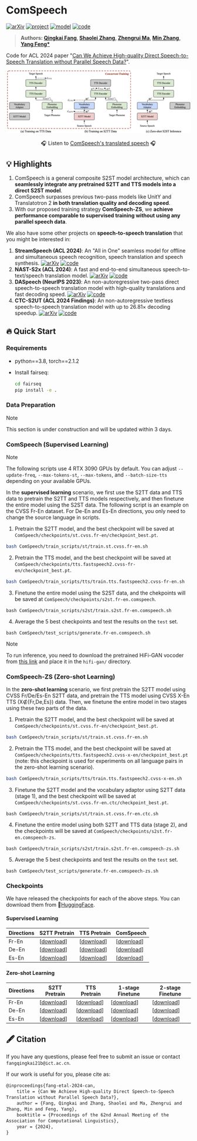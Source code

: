 # ComSpeech

[![arXiv](https://img.shields.io/badge/arXiv-2406.07289-b31b1b.svg?logo=arXiv)](https://arxiv.org/abs/2406.07289)
[![project](https://img.shields.io/badge/%F0%9F%8E%A7%20Demo-Listen%20to%20ComSpeech-orange.svg)](https://ictnlp.github.io/ComSpeech-Site/)
[![model](https://img.shields.io/badge/%F0%9F%A4%97%20HuggingFace-ComSpeech_Models-blue.svg)](https://huggingface.co/ICTNLP/ComSpeech_Models/tree/main)
[![code](https://img.shields.io/badge/Github-Codes-keygen.svg?logo=github)](https://github.com/ictnlp/ComSpeech)

> **Authors: [Qingkai Fang](https://fangqingkai.github.io/), [Shaolei Zhang](https://zhangshaolei1998.github.io/), [Zhengrui Ma](https://scholar.google.com.hk/citations?user=dUgq6tEAAAAJ), [Min Zhang](https://scholar.google.com.hk/citations?user=CncXH-YAAAAJ), [Yang Feng*](https://people.ucas.edu.cn/~yangfeng?language=en)**

Code for ACL 2024 paper "[Can We Achieve High-quality Direct Speech-to-Speech Translation without Parallel Speech Data?](https://arxiv.org/abs/2406.07289)".

![](assets/ComSpeech-ZS.png)

<p align="center">
  🎧 Listen to <a href="https://ictnlp.github.io/ComSpeech-Site/">ComSpeech's translated speech</a> 🎧 
</p>

## 💡 Highlights

1. ComSpeech is a general composite S2ST model architecture, which can **seamlessly integrate any pretrained S2TT and TTS models into a direct S2ST model**.
2. ComSpeech surpasses previous two-pass models like UnitY and Translatotron 2 **in both translation quality and decoding speed**.
3. With our proposed training strategy **ComSpeech-ZS**, we **achieve performance comparable to supervised training without using any parallel speech data**.

We also have some other projects on **speech-to-speech translation** that you might be interested in:

1. **StreamSpeech (ACL 2024)**: An "All in One" seamless model for offline and simultaneous speech recognition, speech translation and speech synthesis. [![arXiv](https://img.shields.io/badge/paper-b31b1b.svg?logo=arXiv)](https://arxiv.org/abs/2406.03049) [![code](https://img.shields.io/badge/code-666666.svg?logo=github)](https://github.com/ictnlp/StreamSpeech)
2. **NAST-S2x (ACL 2024)**: A fast and end-to-end simultaneous speech-to-text/speech translation model. [![arXiv](https://img.shields.io/badge/paper-b31b1b.svg?logo=arXiv)](https://arxiv.org/abs/2406.06937v1) [![code](https://img.shields.io/badge/code-666666.svg?logo=github)](https://github.com/ictnlp/NAST-S2x)
3. **DASpeech (NeurIPS 2023)**: An non-autoregressive two-pass direct speech-to-speech translation model with high-quality translations and fast decoding speed. [![arXiv](https://img.shields.io/badge/paper-b31b1b.svg?logo=arXiv)](https://arxiv.org/abs/2310.07403) [![code](https://img.shields.io/badge/code-666666.svg?logo=github)](https://github.com/ictnlp/DASpeech)
4. **CTC-S2UT (ACL 2024 Findings)**: An non-autoregressive textless speech-to-speech translation model with up to 26.81× decoding speedup. [![arXiv](https://img.shields.io/badge/paper-b31b1b.svg?logo=arXiv)](https://arxiv.org/abs/2406.07330) [![code](https://img.shields.io/badge/code-666666.svg?logo=github)](https://github.com/ictnlp/CTC-S2UT)

## 🔥 Quick Start

### Requirements

- python==3.8, torch==2.1.2
- Install fairseq:

  ```bash
  cd fairseq
  pip install -e .
  ```

### Data Preparation

> [!Note] 
> This section is under construction and will be updated within 3 days.

### ComSpeech (Supervised Learning)

> [!Note] 
> The following scripts use 4 RTX 3090 GPUs by default. You can adjust `--update-freq`, `--max-tokens-st`, `--max-tokens`, and `--batch-size-tts` depending on your available GPUs.

In the **supervised learning** scenario, we first use the S2TT data and TTS data to pretrain the S2TT and TTS models respectively, and then finetune the entire model using the S2ST data. The following script is an example on the CVSS Fr-En dataset. For De-En and Es-En directions, you only need to change the source language in scripts.

1. Pretrain the S2TT model, and the best checkpoint will be saved at `ComSpeech/checkpoints/st.cvss.fr-en/checkpoint_best.pt`.

```bash
bash ComSpeech/train_scripts/st/train.st.cvss.fr-en.sh
```

2. Pretrain the TTS model, and the best checkpoint will be saved at `ComSpeech/checkpoints/tts.fastspeech2.cvss-fr-en/checkpoint_best.pt`.

```bash
bash ComSpeech/train_scripts/tts/train.tts.fastspeech2.cvss-fr-en.sh
```

3. Finetune the entire model using the S2ST data, and the chekpoints will be saved at `ComSpeech/checkpoints/s2st.fr-en.comspeech`.

```
bash ComSpeech/train_scripts/s2st/train.s2st.fr-en.comspeech.sh
```

4.  Average the 5 best checkpoints and test the results on the `test` set.

```
bash ComSpeech/test_scripts/generate.fr-en.comspeech.sh
```

> [!Note] 
> To run inference, you need to download the pretrained HiFi-GAN vocoder from [this link](https://drive.google.com/drive/folders/1vJlfkwR7Uyheq2U5HrPnfTm-tzwuNuey) and place it in the `hifi-gan/` directory. 

### ComSpeech-ZS (Zero-shot Learning)

In the **zero-shot learning** scenario, we first pretrain the S2TT model using CVSS Fr/De/Es-En S2TT data, and pretrain the TTS model using CVSS X-En TTS (X∉{Fr,De,Es}) data. Then, we finetune the entire model in two stages using these two parts of the data.

1. Pretrain the S2TT model, and the best checkpoint will be saved at `ComSpeech/checkpoints/st.cvss.fr-en/checkpoint_best.pt`.

```bash
bash ComSpeech/train_scripts/st/train.st.cvss.fr-en.sh
```

2. Pretrain the TTS model, and the best checkpoint will be saved at `ComSpeech/checkpoints/tts.fastspeech2.cvss-x-en/checkpoint_best.pt` (note: this checkpoint is used for experiments on all language pairs in the zero-shot learning scenario).

```bash
bash ComSpeech/train_scripts/tts/train.tts.fastspeech2.cvss-x-en.sh
```

3. Finetune the S2TT model and the vocabulary adaptor using S2TT data (stage 1), and the best checkpoint will be saved at `ComSpeech/checkpoints/st.cvss.fr-en.ctc/checkpoint_best.pt`.

```
bash ComSpeech/train_scripts/st/train.st.cvss.fr-en.ctc.sh
```

4. Finetune the entire model using both S2TT and TTS data (stage 2), and the checkpoints will be saved at `ComSpeech/checkpoints/s2st.fr-en.comspeech-zs`.

```
bash ComSpeech/train_scripts/s2st/train.s2st.fr-en.comspeech-zs.sh
```

5. Average the 5 best checkpoints and test the results on the `test` set.

```
bash ComSpeech/test_scripts/generate.fr-en.comspeech-zs.sh
```

### Checkpoints

We have released the checkpoints for each of the above steps. You can download them from 🤗[HuggingFace](https://huggingface.co/ICTNLP/ComSpeech_Models).

#### Supervised Learning

| Directions | S2TT Pretrain                                                | TTS Pretrain                                                 | ComSpeech                                                    |
| ---------- | ------------------------------------------------------------ | ------------------------------------------------------------ | ------------------------------------------------------------ |
| Fr-En      | [[download](https://huggingface.co/ICTNLP/ComSpeech_Models/resolve/main/checkpoints/st.cvss.fr-en/checkpoint_best.pt?download=true)] | [[download](https://huggingface.co/ICTNLP/ComSpeech_Models/resolve/main/checkpoints/tts.fastspeech2.cvss-fr-en/checkpoint_best.pt?download=true)] | [[download](https://huggingface.co/ICTNLP/ComSpeech_Models/resolve/main/checkpoints/s2st.fr-en.comspeech/average_best_checkpoint.pt?download=true)] |
| De-En      | [[download](https://huggingface.co/ICTNLP/ComSpeech_Models/resolve/main/checkpoints/st.cvss.de-en/checkpoint_best.pt?download=true)] | [[download](https://huggingface.co/ICTNLP/ComSpeech_Models/resolve/main/checkpoints/tts.fastspeech2.cvss-de-en/checkpoint_best.pt?download=true)] | [[download](https://huggingface.co/ICTNLP/ComSpeech_Models/resolve/main/checkpoints/s2st.de-en.comspeech/average_best_checkpoint.pt?download=true)] |
| Es-En      | [[download](https://huggingface.co/ICTNLP/ComSpeech_Models/resolve/main/checkpoints/st.cvss.es-en/checkpoint_best.pt?download=true)] | [[download](https://huggingface.co/ICTNLP/ComSpeech_Models/resolve/main/checkpoints/tts.fastspeech2.cvss-es-en/checkpoint_best.pt?download=true)] | [[download](https://huggingface.co/ICTNLP/ComSpeech_Models/resolve/main/checkpoints/s2st.es-en.comspeech/average_best_checkpoint.pt?download=true)] |

#### Zero-shot Learning

| Directions | S2TT Pretrain                                                | TTS Pretrain                                                 | 1-stage Finetune                                             | 2-stage Finetune                                             |
| ---------- | ------------------------------------------------------------ | ------------------------------------------------------------ | ------------------------------------------------------------ | ------------------------------------------------------------ |
| Fr-En      | [[download](https://huggingface.co/ICTNLP/ComSpeech_Models/resolve/main/checkpoints/st.cvss.fr-en/checkpoint_best.pt?download=true)] | [[download](https://huggingface.co/ICTNLP/ComSpeech_Models/resolve/main/checkpoints/tts.fastspeech2.cvss-x-en/checkpoint_best.pt?download=true)] | [[download](https://huggingface.co/ICTNLP/ComSpeech_Models/resolve/main/checkpoints/st.cvss.fr-en.ctc/checkpoint_best.pt?download=true)] | [[download](https://huggingface.co/ICTNLP/ComSpeech_Models/resolve/main/checkpoints/s2st.fr-en.comspeech-zs/average_best_checkpoint.pt?download=true)] |
| De-En      | [[download](https://huggingface.co/ICTNLP/ComSpeech_Models/resolve/main/checkpoints/st.cvss.de-en/checkpoint_best.pt?download=true)] | [[download](https://huggingface.co/ICTNLP/ComSpeech_Models/resolve/main/checkpoints/tts.fastspeech2.cvss-x-en/checkpoint_best.pt?download=true)] | [[download](https://huggingface.co/ICTNLP/ComSpeech_Models/resolve/main/checkpoints/st.cvss.de-en.ctc/checkpoint_best.pt?download=true)] | [[download](https://huggingface.co/ICTNLP/ComSpeech_Models/resolve/main/checkpoints/s2st.de-en.comspeech-zs/average_best_checkpoint.pt?download=true)] |
| Es-En      | [[download](https://huggingface.co/ICTNLP/ComSpeech_Models/resolve/main/checkpoints/st.cvss.es-en/checkpoint_best.pt?download=true)] | [[download](https://huggingface.co/ICTNLP/ComSpeech_Models/resolve/main/checkpoints/tts.fastspeech2.cvss-x-en/checkpoint_best.pt?download=true)] | [[download](https://huggingface.co/ICTNLP/ComSpeech_Models/resolve/main/checkpoints/st.cvss.es-en.ctc/checkpoint_best.pt?download=true)] | [[download](https://huggingface.co/ICTNLP/ComSpeech_Models/resolve/main/checkpoints/s2st.es-en.comspeech-zs/average_best_checkpoint.pt?download=true)] |

## 🖋 Citation

If you have any questions, please feel free to submit an issue or contact `fangqingkai21b@ict.ac.cn`.

If our work is useful for you, please cite as:

```
@inproceedings{fang-etal-2024-can,
    title = {Can We Achieve High-quality Direct Speech-to-Speech Translation without Parallel Speech Data?},
    author = {Fang, Qingkai and Zhang, Shaolei and Ma, Zhengrui and Zhang, Min and Feng, Yang},
    booktitle = {Proceedings of the 62nd Annual Meeting of the Association for Computational Linguistics},
    year = {2024},
}
```
